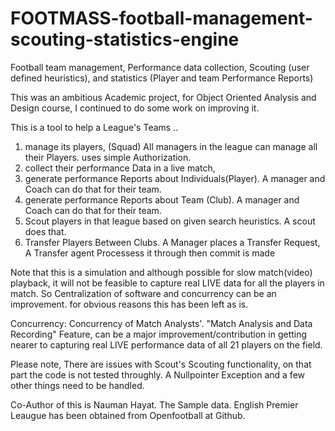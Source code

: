 # FOOTMASS-football-management-scouting-statistics-engine
Football team management, Performance data collection, Scouting (user defined heuristics), and statistics (Player and team Performance Reports)

This was an ambitious Academic project, for Object Oriented Analysis and Design course, I continued to do some work on improving it.

This is a tool to help a League's Teams .. 

1) manage its players, (Squad) All managers in the league can manage all their Players. uses simple Authorization.  
2) collect their performance Data in a live match,
3) generate performance Reports about Individuals(Player). A manager and Coach can do that for their team.
4) generate performance Reports about Team (Club). A manager and Coach can do that for their team. 
5) Scout players in that league based on given search heuristics. A scout does that. 
6) Transfer Players Between Clubs. A Manager places a Transfer Request, A Transfer agent Processess it through then commit is made

Note that this is a simulation and although possible for slow match(video) playback, 
it will not be feasible to capture real LIVE data for all the players in match. So Centralization of software and 
concurrency can be an improvement. for obvious reasons this has been left as is. 

Concurrency:
Concurrency of Match Analysts'. "Match Analysis and Data Recording" Feature, can be a major improvement/contribution in getting
nearer to capturing real LIVE performance data of all 21 players on the field. 

Please note, There are issues with Scout's Scouting functionality, on that part the code is not tested throughly.
A Nullpointer Exception and a few other things need to be handled.

Co-Author of this is Nauman Hayat.
The Sample data. English Premier Leaugue has been obtained from Openfootball at Github. 
